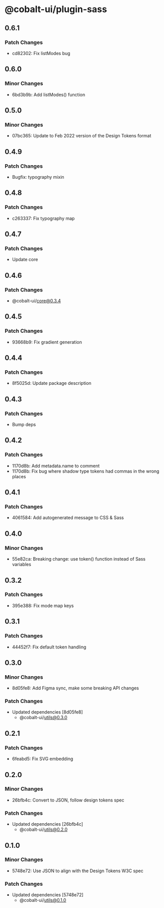 # @cobalt-ui/plugin-sass

## 0.6.1

### Patch Changes

- cd82302: Fix listModes bug

## 0.6.0

### Minor Changes

- 6bd3b9b: Add listModes() function

## 0.5.0

### Minor Changes

- 07bc365: Update to Feb 2022 version of the Design Tokens format

## 0.4.9

### Patch Changes

- Bugfix: typography mixin

## 0.4.8

### Patch Changes

- c263337: Fix typography map

## 0.4.7

### Patch Changes

- Update core

## 0.4.6

### Patch Changes

- @cobalt-ui/core@0.3.4

## 0.4.5

### Patch Changes

- 93668b9: Fix gradient generation

## 0.4.4

### Patch Changes

- 8f5025d: Update package description

## 0.4.3

### Patch Changes

- Bump deps

## 0.4.2

### Patch Changes

- 1170d8b: Add metadata.name to comment
- 1170d8b: Fix bug where shadow type tokens had commas in the wrong places

## 0.4.1

### Patch Changes

- 4061584: Add autogenerated message to CSS & Sass

## 0.4.0

### Minor Changes

- 55e82ca: Breaking change: use token() function instead of Sass variables

## 0.3.2

### Patch Changes

- 395e388: Fix mode map keys

## 0.3.1

### Patch Changes

- 44452f7: Fix default token handling

## 0.3.0

### Minor Changes

- 8d05fe8: Add Figma sync, make some breaking API changes

### Patch Changes

- Updated dependencies [8d05fe8]
  - @cobalt-ui/utils@0.3.0

## 0.2.1

### Patch Changes

- 6feabd5: Fix SVG embedding

## 0.2.0

### Minor Changes

- 26bfb4c: Convert to JSON, follow design tokens spec

### Patch Changes

- Updated dependencies [26bfb4c]
  - @cobalt-ui/utils@0.2.0

## 0.1.0

### Minor Changes

- 5748e72: Use JSON to align with the Design Tokens W3C spec

### Patch Changes

- Updated dependencies [5748e72]
  - @cobalt-ui/utils@0.1.0
